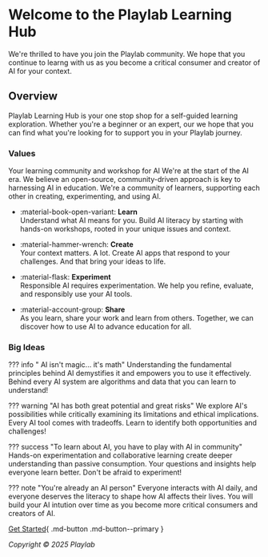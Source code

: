 # **Welcome to the Playlab Learning Hub**

We're thrilled to have you join the Playlab community. We hope that you continue to learng with us as you become a critical consumer and creator of AI for your context.

## Overview

Playlab Learning Hub is your one stop shop for a self-guided learning exploration. Whether you're a beginner or an expert, our we hope that you can find what you're looking for to support you in your Playlab journey.

### Values
Your learning community and workshop for AI
We're at the start of the AI era. We believe an open-source, community-driven approach is key to harnessing AI in education. We're a community of learners, supporting each other in creating, experimenting, and using AI.

- :material-book-open-variant: **Learn**  
Understand what AI means for you. Build AI literacy by starting with hands-on workshops, rooted in your unique issues and context.

- :material-hammer-wrench: **Create**  
Your context matters. A lot. Create AI apps that respond to your challenges. And that bring your ideas to life.

- :material-flask: **Experiment**  
  Responsible AI requires experimentation. We help you refine, evaluate, and responsibly use your AI tools.

- :material-account-group: **Share**  
  As you learn, share your work and learn from others. Together, we can discover how to use AI to advance education for all.

### Big Ideas

??? info " AI isn't magic... it's math"
    Understanding the fundamental principles behind AI demystifies it and empowers you to use it effectively.
        Behind every AI system are algorithms and data that you can learn to understand!

??? warning "AI has both great potential and great risks"
    We explore AI's possibilities while critically examining its limitations and ethical implications.
        Every AI tool comes with tradeoffs. Learn to identify both opportunities and challenges!

??? success "To learn about AI, you have to play with AI in community"
    Hands-on experimentation and collaborative learning create deeper understanding than passive consumption.
        Your questions and insights help everyone learn better. Don't be afraid to experiment!

??? note "You're already an AI person"
    Everyone interacts with AI daily, and everyone deserves the literacy to shape how AI affects their lives.
        You will build your AI intution over time as you become more critical consumers and creators of AI.


[Get Started](https://wymankhuu.github.io/playlab-learning/getting-started/){ .md-button .md-button--primary }

*Copyright © 2025 Playlab*